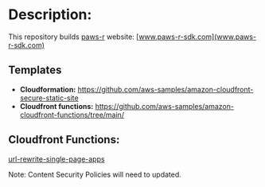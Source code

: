 # Description:

This repository builds [paws-r](https://github.com/paws-r/paws) website: [www.paws-r-sdk.com](www.paws-r-sdk.com)

## Templates

- **Cloudformation:** https://github.com/aws-samples/amazon-cloudfront-secure-static-site
- **Cloudfront functions:** https://github.com/aws-samples/amazon-cloudfront-functions/tree/main/

## Cloudfront Functions:

[url-rewrite-single-page-apps](cloudfront/url-rewrite-single-page-apps.js)

Note: Content Security Policies will need to updated.